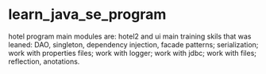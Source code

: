 # learn_java_se_program
hotel program
main modules are: hotel2 and ui
main training skils that was leaned:
DAO, singleton, dependency injection, facade patterns;
serialization;
work with properties files;
work with logger;
work with jdbc;
work with files;
reflection, anotations.
